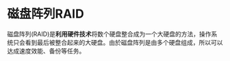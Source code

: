 # 磁盘阵列RAID

磁盘阵列(RAID)是**利用硬件技术**将数个硬盘整合成为一个大硬盘的方法，操作系统只会看到最后被整合起来的大硬盘。由於磁盘阵列是由多个硬盘组成，所以可以达成速度效能、备份等任务。